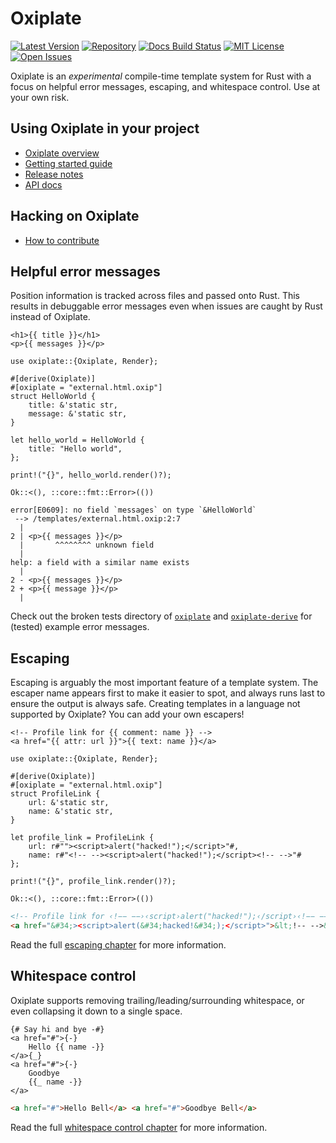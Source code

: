 # Oxiplate 

[![Latest Version]][crate] [![Repository][]][repo] [![Docs Build Status]][docs] [![MIT License]][license] [![Open Issues]][issues]

[Latest Version]: https://img.shields.io/crates/v/oxiplate
[crate]: https://crates.io/crates/oxiplate
[Repository]: https://img.shields.io/github/commits-since/0b10011/oxiplate/latest?label=unreleased+commits
[repo]: https://github.com/0b10011/oxiplate
[Docs Build Status]: https://img.shields.io/docsrs/oxiplate
[docs]: https://docs.rs/oxiplate/latest/oxiplate/
[MIT License]: https://img.shields.io/github/license/0b10011/oxiplate
[license]: https://github.com/0b10011/oxiplate/blob/main/LICENSE
[Open Issues]: https://img.shields.io/github/issues-raw/0b10011/oxiplate
[issues]: https://github.com/0b10011/oxiplate/issues

Oxiplate is an *experimental* compile-time template system for Rust with a focus on helpful error messages, escaping, and whitespace control. Use at your own risk.

## Using Oxiplate in your project

- [Oxiplate overview](https://0b10011.io/oxiplate/)
- [Getting started guide](https://0b10011.io/oxiplate/getting-started.html)
- [Release notes](https://github.com/0b10011/oxiplate/releases)
- [API docs](https://docs.rs/oxiplate)

## Hacking on Oxiplate

- [How to contribute](https://github.com/0b10011/oxiplate/blob/main/CONTRIBUTING.md)

## Helpful error messages

Position information is tracked across files and passed onto Rust.
This results in debuggable error messages
even when issues are caught by Rust instead of Oxiplate.

```html.oxip
<h1>{{ title }}</h1>
<p>{{ messages }}</p>
```

```rust,compile_fail
use oxiplate::{Oxiplate, Render};

#[derive(Oxiplate)]
#[oxiplate = "external.html.oxip"]
struct HelloWorld {
    title: &'static str,
    message: &'static str,
}

let hello_world = HelloWorld {
    title: "Hello world",
};

print!("{}", hello_world.render()?);

Ok::<(), ::core::fmt::Error>(())
```

```text
error[E0609]: no field `messages` on type `&HelloWorld`
 --> /templates/external.html.oxip:2:7
  |
2 | <p>{{ messages }}</p>
  |       ^^^^^^^^ unknown field
  |
help: a field with a similar name exists
  |
2 - <p>{{ messages }}</p>
2 + <p>{{ message }}</p>
  |
```

Check out the broken tests directory of 
[`oxiplate`](https://github.com/0b10011/oxiplate/tree/main/oxiplate/tests/broken) and 
[`oxiplate-derive`](https://github.com/0b10011/oxiplate/tree/main/oxiplate-derive/tests/broken)
for (tested) example error messages.

## Escaping

Escaping is arguably the most important feature of a template system.
The escaper name appears first to make it easier to spot,
and always runs last to ensure the output is always safe.
Creating templates in a language not supported by Oxiplate?
You can add your own escapers!

```html.oxip
<!-- Profile link for {{ comment: name }} -->
<a href="{{ attr: url }}">{{ text: name }}</a>
```

```rust,compile_fail
use oxiplate::{Oxiplate, Render};

#[derive(Oxiplate)]
#[oxiplate = "external.html.oxip"]
struct ProfileLink {
    url: &'static str,
    name: &'static str,
}

let profile_link = ProfileLink {
    url: r#""><script>alert("hacked!");</script>"#,
    name: r#"<!-- --><script>alert("hacked!");</script><!-- -->"#
};

print!("{}", profile_link.render()?);

Ok::<(), ::core::fmt::Error>(())
```

```html
<!-- Profile link for ‹ǃ−− −−›‹script›alert("hackedǃ");‹/script›‹ǃ−− −−› -->
<a href="&#34;><script>alert(&#34;hacked!&#34;);</script>">&lt;!-- -->&lt;script>alert("hacked!");&lt;/script>&lt;!-- --></a>
```

Read the full [escaping chapter](https://0b10011.io/oxiplate/templates/writs/escaping.html) for more information.

## Whitespace control

Oxiplate supports removing trailing/leading/surrounding whitespace,
or even collapsing it down to a single space.

```html.oxip
{# Say hi and bye -#}
<a href="#">{-}
    Hello {{ name -}}
</a>{_}
<a href="#">{-}
    Goodbye
    {{_ name -}}
</a>
```

```html
<a href="#">Hello Bell</a> <a href="#">Goodbye Bell</a>
```

Read the full [whitespace control chapter](https://0b10011.io/oxiplate/templates/whitespace-control.html) for more information.
